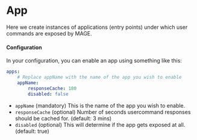 # App

Here we create instances of applications (entry points) under which user commands are exposed by MAGE.

#### Configuration

In your configuration, you can enable an app using something like this:

```yaml
apps:
    # Replace appName with the name of the app you wish to enable
    appName:
        responseCache: 180
        disabled: false
```

* `appName` (mandatory) This is the name of the app you wish to enable.
* `responseCache` (optional) Number of seconds usercommand responses should be cached for. (default: 3 mins)
* `disabled` (optional) This will determine if the app gets exposed at all. (default: true)
